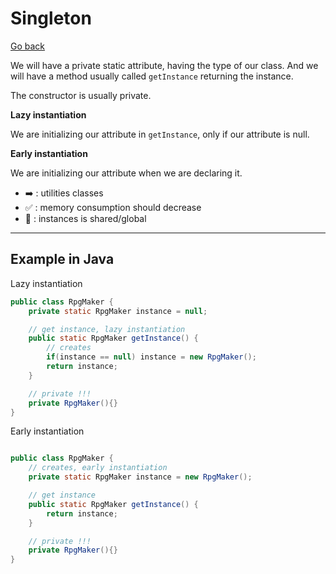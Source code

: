 # Singleton

[Go back](..)

We will have a private static attribute, having the type of our class. And we will have a method usually called ``getInstance`` returning the instance.

The constructor is usually private.

**Lazy instantiation**

We are initializing our attribute in ``getInstance``, only if our attribute is null.

**Early instantiation**

We are initializing our attribute when we are declaring it.

* ➡️ : utilities classes
* ✅ : memory consumption should decrease
* 🚫 : instances is shared/global

<hr class="sl">

## Example in Java

Lazy instantiation

```java
public class RpgMaker {
    private static RpgMaker instance = null;

    // get instance, lazy instantiation
    public static RpgMaker getInstance() {
        // creates
        if(instance == null) instance = new RpgMaker();
        return instance;
    }

    // private !!!
    private RpgMaker(){}
}
```

Early instantiation

```java

public class RpgMaker {
    // creates, early instantiation
    private static RpgMaker instance = new RpgMaker();

    // get instance
    public static RpgMaker getInstance() {
        return instance;
    }

    // private !!!
    private RpgMaker(){}
}
```